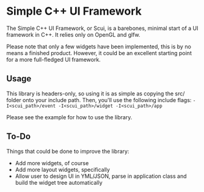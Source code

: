 # Simple C++ UI Framework
The Simple C++ UI Framework, or Scui, is a barebones, minimal start of a UI framework in C++.  It relies only on OpenGL and glfw.

Please note that only a few widgets have been implemented, this is by no means a finished product.  However, it could be an excellent starting point for a more full-fledged UI framework.

## Usage
This library is headers-only, so using it is as simple as copying the src/ folder onto your include path.  Then, you'll use the following include flags:
`-I<scui_path>/event -I<scui_path>/widget -I<scui_path>/app`

Please see the example for how to use the library.

## To-Do
Things that could be done to improve the library:
* Add more widgets, of course
* Add more layout widgets, specifically
* Allow user to design UI in YML/JSON, parse in application class and build the widget tree automatically
